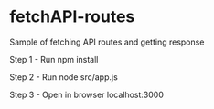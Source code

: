 # fetchAPI-routes

Sample of fetching API routes and getting response

Step 1 - Run npm install

Step 2 - Run node src/app.js

Step 3 - Open in browser localhost:3000
